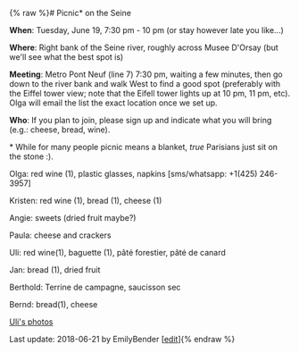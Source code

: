 {% raw %}# Picnic\* on the Seine

**When**: Tuesday, June 19, 7:30 pm - 10 pm (or stay however late you
like...)

**Where**: Right bank of the Seine river, roughly across Musee D'Orsay
(but we'll see what the best spot is)

**Meeting**: Metro Pont Neuf (line 7) 7:30 pm, waiting a few minutes,
then go down to the river bank and walk West to find a good spot
(preferably with the Eiffel tower view; note that the Eifell tower
lights up at 10 pm, 11 pm, etc). Olga will email the list the exact
location once we set up.

**Who**: If you plan to join, please sign up and indicate what you will
bring (e.g.: cheese, bread, wine).

\* While for many people picnic means a blanket, *true* Parisians just
sit on the stone :).

Olga: red wine (1), plastic glasses, napkins \[sms/whatsapp: +1(425)
246-3957\]

Kristen: red wine (1), bread (1), cheese (1)

Angie: sweets (dried fruit maybe?)

Paula: cheese and crackers

Uli: red wine(1), baguette (1), pâté forestier, pâté de canard

Jan: bread (1), dried fruit

Berthold: Terrine de campagne, saucisson sec

Bernd: bread(1), cheese

[Uli's photos](https://erbonzo.smugmug.com/Sharing/DiderotPicnic/)

Last update: 2018-06-21 by EmilyBender [[edit](https://github.com/delph-in/docs/wiki/DiderotPicnic/_edit)]{% endraw %}